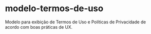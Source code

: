 # modelo-termos-de-uso
Modelo para exibição de Termos de Uso e Políticas de Privacidade de acordo com boas práticas de UX.

